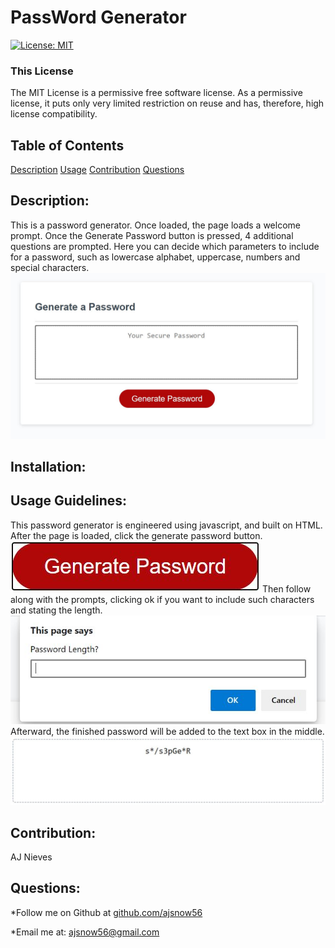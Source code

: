 # PassWord Generator
[![License: MIT](https://img.shields.io/badge/License-MIT-yellow.svg)](https://opensource.org/licenses/MIT)
### This License
The MIT License is a permissive free software license. As a permissive license, it puts only very limited restriction on reuse and has, therefore, high license compatibility.
## Table of Contents

[Description](#Description) [Usage](#Usage-Guidelines)  [Contribution](#Contribution) [Questions](#Questions)

## Description:
    
This is a password generator. Once loaded, the page loads a welcome prompt. Once the Generate Password button is pressed, 4 additional questions are prompted. Here you can decide which parameters to include for a password, such as lowercase alphabet, uppercase, numbers and special characters.
  ![](Assets/Whole.JPG)  
## Installation:
    

    
## Usage Guidelines:
    
This password generator is engineered using javascript, and built on HTML. After the page is loaded, click the generate password button. ![](Assets/Button.JPG) Then follow along with the prompts, clicking ok if you want to include such characters and stating the length.  ![](Assets/Prompt.JPG) Afterward, the finished password will be added to the text box in the middle. ![](Assets/Password.JPG)
    

## Contribution:
    
AJ Nieves
    
## Questions:
*Follow me on Github at [github.com/ajsnow56](https://github.com/ajsnow56)

*Email me at: ajsnow56@gmail.com
